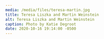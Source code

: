 ```yaml
---
media: /media/files/teresa-martin.jpg
title: Teresa Liszka and Martin Weinstein
alt: Teresa Liszka and Martin Weinstein
caption: Photo by Katie Degroot
date: 2020-10-16 19:14:00 -0500
---
```

